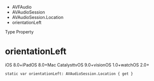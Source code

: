

- AVFAudio
- AVAudioSession
- AVAudioSession.Location
-  orientationLeft 

Type Property

# orientationLeft

iOS 8.0+iPadOS 8.0+Mac CatalysttvOS 9.0+visionOS 1.0+watchOS 2.0+

``` source
static var orientationLeft: AVAudioSession.Location { get }
```

